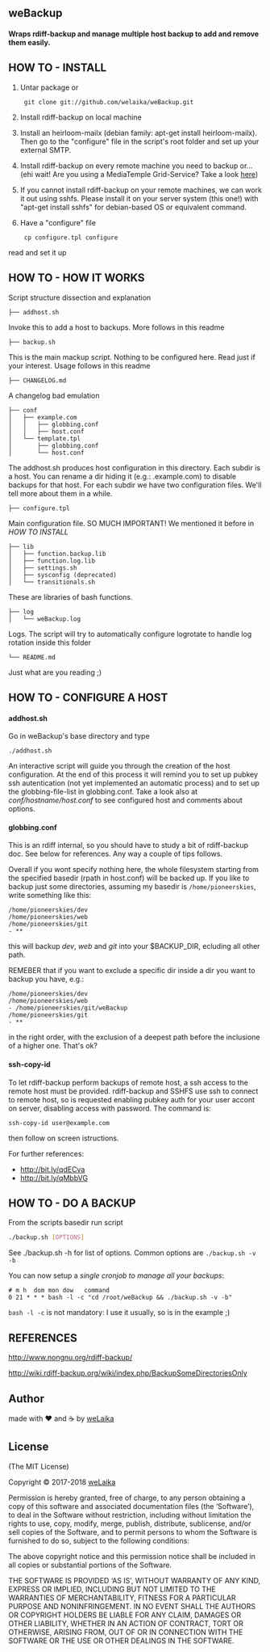 ## weBackup

#### Wraps rdiff-backup and manage multiple host backup to add and remove them easily.

HOW TO - INSTALL
----------------

1. Untar package or

        git clone git://github.com/welaika/weBackup.git

2. Install rdiff-backup on local machine
3. Install an heirloom-mailx (debian family: apt-get install
  heirloom-mailx). Then go to the "configure" file in the script's
  root folder and set up your external SMTP.
4. Install rdiff-backup on every remote machine you need to backup or...
    (ehi wait! Are you using a MediaTemple Grid-Service? Take a look [here](http://pisadmin.welaika.com/post/44637112969/mt-gs-bk-our-definitive-mt-grid-service-backup))
5. If you cannot install rdiff-backup on your remote machines,
    we can work it out using sshfs. Please install it on your server
    system (this one!) with "apt-get install sshfs" for debian-based OS or equivalent
    command.
6. Have a "configure" file

        cp configure.tpl configure

  read and set it up

HOW TO - HOW IT WORKS
---------------------

Script structure dissection and explanation

    ├── addhost.sh

Invoke this to add a host to backups. More follows in this readme

    ├── backup.sh

This is the main mackup script. Nothing to be configured here. Read just
if your interest. Usage follows in this readme

    ├── CHANGELOG.md

A changelog bad emulation

    ├── conf
    │   ├── example.com
    │   │   ├── globbing.conf
    │   │   ├── host.conf
    │   └── template.tpl
    │       ├── globbing.conf
    │       └── host.conf

The addhost.sh produces host configuration in this directory. Each subdir
is a host. You can rename a dir hiding it (e.g.: .example.com) to disable
backups for that host.
For each subdir we have two configuration files. We'll tell more about them
in a while.

    ├── configure.tpl

Main configuration file. SO MUCH IMPORTANT! We mentioned it before in _HOW TO INSTALL_

    ├── lib
    │   ├── function.backup.lib
    │   ├── function.log.lib
    │   ├── settings.sh
    │   ├── sysconfig (deprecated)
    │   └── transitionals.sh

These are libraries of bash functions.

    ├── log
    │   └── weBackup.log

Logs. The script will try to automatically configure logrotate to handle
log rotation inside this folder

    └── README.md

Just what are you reading ;)

HOW TO - CONFIGURE A HOST
------------------------

#### addhost.sh

Go in weBackup's base directory and type

    ./addhost.sh

An interactive script will guide you through the creation of the host
configuration. At the end of this process it will remind you to set up
pubkey ssh autentication (not yet implemented an automatic process) and
to set up the globbing-file-list in globbing.conf. Take a look also at
_conf/hostname/host.conf_ to see configured host and comments about options.

#### globbing.conf

This is an rdiff internal, so you should have to study a bit
of rdiff-backup doc. See below for references.
Any way a couple of tips follows.

Overall if you wont specify nothing here, the whole filesystem starting
from the specified basedir (rpath in host.conf) will be backed up.
If you like to backup just some directories, assuming my basedir is
```/home/pioneerskies```, write something like this:

    /home/pioneerskies/dev
    /home/pioneerskies/web
    /home/pioneerskies/git
    - **

this will backup _dev_, _web_ and _git_ into your $BACKUP_DIR, ecluding
all other path.

REMEBER that if you want to exclude a specific dir inside a dir you want
to backup you have, e.g.:

    /home/pioneerskies/dev
    /home/pioneerskies/web
    - /home/pioneerskies/git/weBackup
    /home/pioneerskies/git
    - **

in the right order, with the exclusion of a deepest path before the
inclusione of a higher one. That's ok?

#### ssh-copy-id

To let rdiff-backup perform backups of remote host, a ssh access
to the remote host must be provided. rdiff-backup and SSHFS use ssh to
connect to remote host, so is requested enabling pubkey auth for your
user accont on server, disabling access with password.
The command is:

    ssh-copy-id user@example.com

then follow on screen istructions.

For further references:

* <http://bit.ly/qdECva>
* <http://bit.ly/qMbbVG>


HOW TO - DO A BACKUP
------------------------

From the scripts basedir run script

```bash
./backup.sh [OPTIONS]
```

See ./backup.sh -h for list of options. Common options are ```./backup.sh -v -b```

You can now setup a *single cronjob to manage all your backups*:

    # m h  dom mon dow   command
    0 21 * * * bash -l -c "cd /root/weBackup && ./backup.sh -v -b"

```bash -l -c``` is not mandatory: I use it usually, so is in the example ;)


REFERENCES
----------

<http://www.nongnu.org/rdiff-backup/>

<http://wiki.rdiff-backup.org/wiki/index.php/BackupSomeDirectoriesOnly>

## Author

made with ❤️ and ☕️ by [weLaika](http://dev.welaika.com)

## License

(The MIT License)

Copyright © 2017-2018 [weLaika](http://dev.welaika.com)

Permission is hereby granted, free of charge, to any person obtaining a copy of this software and associated documentation files (the ‘Software’), to deal in the Software without restriction, including without limitation the rights to use, copy, modify, merge, publish, distribute, sublicense, and/or sell copies of the Software, and to permit persons to whom the Software is furnished to do so, subject to the following conditions:

The above copyright notice and this permission notice shall be included in all copies or substantial portions of the Software.

THE SOFTWARE IS PROVIDED ‘AS IS’, WITHOUT WARRANTY OF ANY KIND, EXPRESS OR IMPLIED, INCLUDING BUT NOT LIMITED TO THE WARRANTIES OF MERCHANTABILITY, FITNESS FOR A PARTICULAR PURPOSE AND NONINFRINGEMENT. IN NO EVENT SHALL THE AUTHORS OR COPYRIGHT HOLDERS BE LIABLE FOR ANY CLAIM, DAMAGES OR OTHER LIABILITY, WHETHER IN AN ACTION OF CONTRACT, TORT OR OTHERWISE, ARISING FROM, OUT OF OR IN CONNECTION WITH THE SOFTWARE OR THE USE OR OTHER DEALINGS IN THE SOFTWARE.
